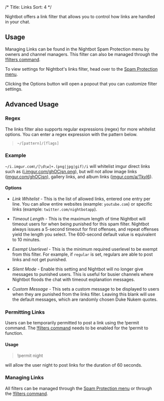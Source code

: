 /*
Title: Links
Sort: 4
*/

Nightbot offers a link filter that allows you to control how links are handled in your chat.

## Usage

Managing Links can be found in the Nightbot Spam Protection menu by owners and channel managers. This filter can also be managed through the [!filters command](https://docs.nightbot.tv/commands/filters).  

To view settings for Nightbot's links filter, head over to the [Spam Protection menu](https://beta.nightbot.tv/spam_protection). 

Clicking the Options button will open a popout that you can customize filter settings.

## Advanced Usage

### Regex

The links filter also supports regular expressions (regex) for more whitelist options. You can enter a regex expression with the pattern below.

> `~/[pattern]/[flags]`

### Example

`~/i.imgur.com\/[\d\w]+.(png|jpg|gif)/i` will whitelist imgur direct links such as ([i.imgur.com/ghOCjsn.png](https://i.imgur.com/ghOCjsn.png)), but will not allow image links ([imgur.com/ghOCjsn](https://imgur.com/ghOCjsn)), gallery links, and album links ([imgur.com/a/Tkyl6](https://imgur.com/a/Tkyl6)).

#### Options

- *Link Whitelist* - This is the list of allowed links, entered one entry per line. You can allow entire websites (example: `youtube.com`) or specific links (example: `twitter.com/nightbotapp`).

- *Timeout Length* - This is the maximum length of time Nightbot will timeout users for when being punished for this spam filter. Nightbot always issues a 5-second timeout for first offenses, and repeat offenses yield the length you select. The 600-second default value is equivalent to 10 minutes.

- *Exempt Userlevel* - This is the minimum required userlevel to be exempt from this filter. For example, if `regular` is set, regulars are able to post links and not get punished. 

- *Silent Mode* - Enable this setting and Nightbot will no longer give messages to punished users. This is useful for busier channels where Nightbot floods the chat with timeout explanation messages.

- *Custom Message* - This sets a custom message to be displayed to users when they are punished from the links filter. Leaving this blank will use the default messages, which are randomly chosen Duke Nukem quotes.

### Permitting Links

Users can be temporarily permitted to post a link using the !permit command. The [!filters command](https://docs.nightbot.tv/commands/filters) needs to be enabled for the !permit to function.

#### Usage

> !permit night

will allow the user night to post links for the duration of 60 seconds.

### Managing Links

All filters can be managed through the [Spam Protection menu](https://beta.nightbot.tv/spam_protection) or through the [!filters command](https://docs.nightbot.tv/commands/filters).